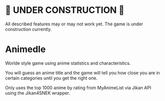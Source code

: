 # 🚧 UNDER CONSTRUCTION 🚧
All described features may or may not work yet. The game is under construction currently.

# Animedle
Worlde style game using anime statistics and characteristics.

You will guess an anime title and the game will tell you how close you are in certain categories until you get the right one.

Only uses the top 1000 anime by rating from MyAnimeList via Jikan API using the Jikan4SNEK wrapper.
